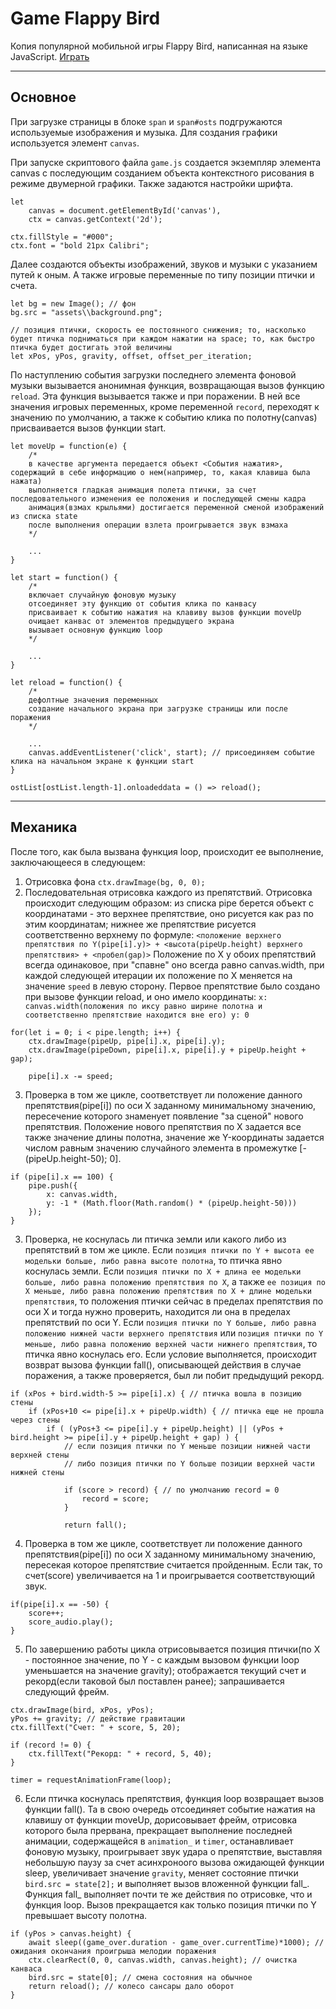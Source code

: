 # Game Flappy Bird

Копия популярной мобильной игры Flappy Bird, написанная на языке JavaScript. [Играть](https://progivt19.github.io/jsTeamG/)

---

## Основное
При загрузке страницы в блоке `span` и `span#osts` подгружаются используемые изображения и музыка. Для создания графики используется элемент `canvas`.

При запуске скриптового файла `game.js` создается экземпляр элемента canvas с последующим созданием объекта контекстного рисования в режиме двумерной графики. Также задаются настройки шрифта.
```JS
let
	canvas = document.getElementById('canvas'),
	ctx = canvas.getContext('2d');

ctx.fillStyle = "#000";
ctx.font = "bold 21px Calibri";
```

Далее создаются объекты изображений, звуков и музыки с указанием путей к оным. А также игровые переменные по типу позиции птички и счета.
```JS
let bg = new Image(); // фон
bg.src = "assets\\background.png";

// позиция птички, скорость ее постоянного снижения; то, насколько будет птичка подниматься при каждом нажатии на space; то, как быстро птичка будет достигать этой величины
let xPos, yPos, gravity, offset, offset_per_iteration;
```

По наступлению события загрузки последнего элемента фоновой музыки вызывается анонимная функция, возвращающая вызов функцию `reload`. Эта функция вызывается также и при поражении. В ней все значения игровых переменных, кроме переменной `record`, переходят к значению по умолчанию, а также к событию клика по полотну(canvas) присваивается вызов функции start.

```JS
let moveUp = function(e) {
	/*
	в качестве аргумента передается объект <События нажатия>, содержащий в себе информацию о нем(например, то, какая клавиша была нажата)
	выполняется гладкая анимация полета птички, за счет последовательного изменения ее положения и последующей смены кадра
	анимация(взмах крыльями) достигается переменной сменой изображений из списка state
	после выполнения операции взлета проигрывается звук взмаха
	*/

	...
}

let start = function() {
	/*
	включает случайную фоновую музыку
	отсоединяет эту функцию от события клика по канвасу
	присваивает к событию нажатия на клавиву вызов функции moveUp
	очищает канвас от элементов предыдущего экрана
	вызывает основную функцию loop
	*/

	...
}

let reload = function() {
	/*
	дефолтные значения переменных
	создание начального экрана при загрузке страницы или после поражения
	*/

	...
	canvas.addEventListener('click', start); // присоединяем событие клика на начальном экране к функции start
}

ostList[ostList.length-1].onloadeddata = () => reload();
```

---

## Механика

После того, как была вызвана функция loop, происходит ее выполнение, заключающееся в следующем:
1. Отрисовка фона `ctx.drawImage(bg, 0, 0);`
2. Последовательная отрисовка каждого из препятствий. Отрисовка происходит следующим образом: из списка pipe берется объект с координатами - это верхнее препятствие, оно рисуется как раз по этим координатам; нижнее же препятствие рисуется соответственно верхнему по формуле:
`<положение верхнего препятствия по Y(pipe[i].y)> + <высота(pipeUp.height) верхнего препятствия> + <пробел(gap)>`
Положение по X у обоих препятствий всегда одинаковое, при "спавне" оно всегда равно canvas.width, при каждой следующей итерации их положение по X меняется на значение `speed` в левую сторону. Первое препятствие было создано при вызове функции reload, и оно имело координаты:
`x: canvas.width(положения по иксу равно ширине полотна и соответственно препятствие находится вне его) y: 0`
```JS
for(let i = 0; i < pipe.length; i++) {
	ctx.drawImage(pipeUp, pipe[i].x, pipe[i].y);
	ctx.drawImage(pipeDown, pipe[i].x, pipe[i].y + pipeUp.height + gap);

	pipe[i].x -= speed;
```
3. Проверка в том же цикле, соответствует ли положение данного препятствия(pipe[i]) по оси X заданному минимальному значению, пересечение которого знаменует появление "за сценой" нового препятствия. Положение нового препятствия по X задается все также значение длины полотна, значение же Y-координаты задается числом равным значению случайного элемента в промежутке [-(pipeUp.height-50); 0].
```JS
if (pipe[i].x == 100) {
	pipe.push({
		x: canvas.width,
		y: -1 * (Math.floor(Math.random() * (pipeUp.height-50)))
	});
}
```
3. Проверка, не коснулась ли птичка земли или какого либо из препятствий в том же цикле. Если `позиция птички по Y + высота ее модельки больше, либо равна высоте полотна`, то птичка явно коснулась земли. Если `позиция птички по X + длина ее модельки больше, либо равна положению препятствия по X`, а также `ее позиция по X меньше, либо равна положению препятствия по X + длине модельки препятствия`, то положения птички сейчас в пределах препятствия по оси X и тогда нужно проверить, находится ли она в пределах препятствий по оси Y. Если `позиция птички по Y больше, либо равна положению нижней части верхнего препятствия` или `позиция птички по Y меньше, либо равна положению верхней части нижнего препятствия`, то птичка явно коснулась его. Если условие выполняется, происходит возврат вызова функции fall(), описывающей действия в случае поражения, а также проверяется, был ли побит предыдущий рекорд.
```JS
if (xPos + bird.width-5 >= pipe[i].x) { // птичка вошла в позицию стены
	if (xPos+10 <= pipe[i].x + pipeUp.width) { // птичка еще не прошла через стены
		if ( (yPos+3 <= pipe[i].y + pipeUp.height) || (yPos + bird.height >= pipe[i].y + pipeUp.height + gap) ) {
			// если позиция птички по Y меньше позиции нижней части верхней стены
			// либо позиция птички по Y больше позиции верхней части нижней стены

			if (score > record) { // по умолчанию record = 0
				record = score;
			}

			return fall();
```
4. Проверка в том же цикле, соответствует ли положение данного препятствия(pipe[i]) по оси X заданному минимальному значению, пересекая которое препятствие считается пройденным. Если так, то счет(score) увеличивается на 1 и проигрывается соответствующий звук.
```JS
if(pipe[i].x == -50) {
	score++;
	score_audio.play();
}
```
5. По завершению работы цикла отрисовывается позиция птички(по X - постоянное значение, по Y - с каждым вызовом функции loop уменьшается на значение gravity); отображается текущий счет и рекорд(если таковой был поставлен ранее); запрашивается следующий фрейм.
```JS
ctx.drawImage(bird, xPos, yPos);
yPos += gravity; // действие гравитации
ctx.fillText("Счет: " + score, 5, 20);

if (record != 0) {
	ctx.fillText("Рекорд: " + record, 5, 40);
}

timer = requestAnimationFrame(loop);
```
6. Если птичка коснулась препятствия, функция loop возвращает вызов функции fall(). Та в свою очередь отсоединяет событие нажатия на клавишу от функции moveUp, дорисовывает фрейм, отрисовка которого была прервана, прекращает выполнение последней анимации, содержащейся в `animation_` и `timer`, останавливает фоновую музыку, проигрывает звук удара о препятствие, выставляя небольшую паузу за счет асинхроноого вызова ожидающей функции sleep, увеличивает значение `gravity`, меняет состояние птички `bird.src = state[2];` и выполняет вызов вложенной функции fall_. Функция fall_ выполняет почти те же действия по отрисовке, что и функция loop. Вызов прекращается как только позиция птички по Y превышает высоту полотна.
```JS
if (yPos > canvas.height) {
	await sleep((game_over.duration - game_over.currentTime)*1000); // ожидания окончания проигрыша мелодии поражения
	ctx.clearRect(0, 0, canvas.width, canvas.height); // очистка канваса
	bird.src = state[0]; // смена состояния на обычное
	return reload(); // колесо сансары дало оборот
}
```